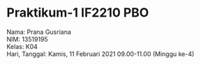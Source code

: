 # Praktikum-1 IF2210 PBO

Nama: Prana Gusriana <br>
NIM: 13519195 <br>
Kelas: K04 <br>
Hari, Tanggal: Kamis, 11 Februari 2021 09.00-11.00 (Minggu ke-4)
